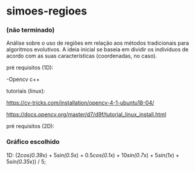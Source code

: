 # simoes-regioes

### (não terminado)

Análise sobre o uso de regiões em relação aos métodos tradicionais para algoritmos evolutivos. A ideia inicial se baseia em dividir os indivíduos de acordo com as suas características (coordenadas, no caso).

pré requisitos (1D):
  
 -Opencv c++
  
  
 tutoriais (linux):
   
   https://cv-tricks.com/installation/opencv-4-1-ubuntu18-04/
   
   https://docs.opencv.org/master/d7/d9f/tutorial_linux_install.html


pré requisitos (2D):
  


### Gráfico escolhido
    
   1D:
     (2*cos(0.39*x) + 5*sin(0.5*x) + 0.5*cos(0.1*x) + 10*sin(0.7*x) + 5*sin(1*x) + 5*sin(0.35*x)) / 5;
